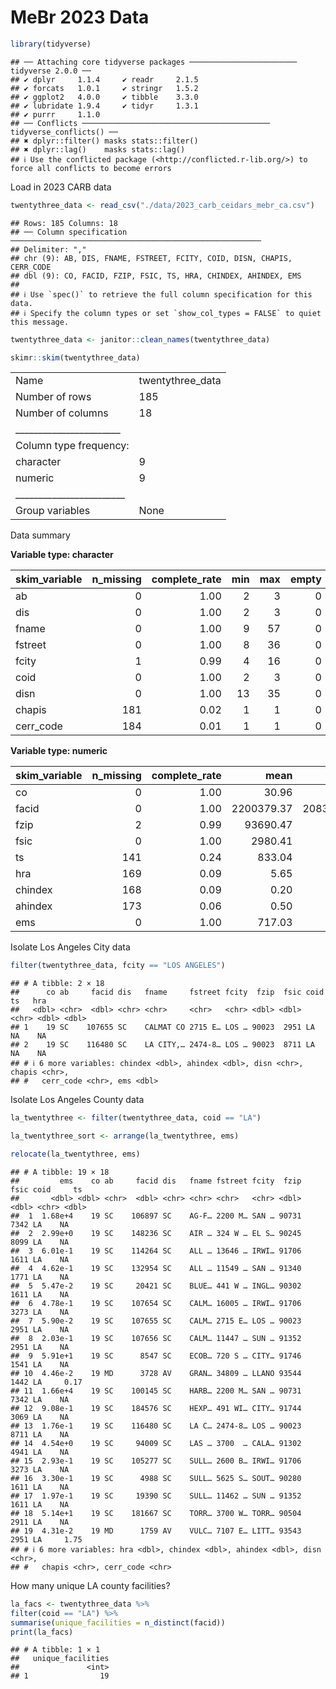 MeBr 2023 Data
================

``` r
library(tidyverse)
```

    ## ── Attaching core tidyverse packages ──────────────────────── tidyverse 2.0.0 ──
    ## ✔ dplyr     1.1.4     ✔ readr     2.1.5
    ## ✔ forcats   1.0.1     ✔ stringr   1.5.2
    ## ✔ ggplot2   4.0.0     ✔ tibble    3.3.0
    ## ✔ lubridate 1.9.4     ✔ tidyr     1.3.1
    ## ✔ purrr     1.1.0     
    ## ── Conflicts ────────────────────────────────────────── tidyverse_conflicts() ──
    ## ✖ dplyr::filter() masks stats::filter()
    ## ✖ dplyr::lag()    masks stats::lag()
    ## ℹ Use the conflicted package (<http://conflicted.r-lib.org/>) to force all conflicts to become errors

Load in 2023 CARB data

``` r
twentythree_data <- read_csv("./data/2023_carb_ceidars_mebr_ca.csv")
```

    ## Rows: 185 Columns: 18
    ## ── Column specification ────────────────────────────────────────────────────────
    ## Delimiter: ","
    ## chr (9): AB, DIS, FNAME, FSTREET, FCITY, COID, DISN, CHAPIS, CERR_CODE
    ## dbl (9): CO, FACID, FZIP, FSIC, TS, HRA, CHINDEX, AHINDEX, EMS
    ## 
    ## ℹ Use `spec()` to retrieve the full column specification for this data.
    ## ℹ Specify the column types or set `show_col_types = FALSE` to quiet this message.

``` r
twentythree_data <- janitor::clean_names(twentythree_data)
```

``` r
skimr::skim(twentythree_data)
```

|                                                  |                  |
|:-------------------------------------------------|:-----------------|
| Name                                             | twentythree_data |
| Number of rows                                   | 185              |
| Number of columns                                | 18               |
| \_\_\_\_\_\_\_\_\_\_\_\_\_\_\_\_\_\_\_\_\_\_\_   |                  |
| Column type frequency:                           |                  |
| character                                        | 9                |
| numeric                                          | 9                |
| \_\_\_\_\_\_\_\_\_\_\_\_\_\_\_\_\_\_\_\_\_\_\_\_ |                  |
| Group variables                                  | None             |

Data summary

**Variable type: character**

| skim_variable | n_missing | complete_rate | min | max | empty | n_unique | whitespace |
|:--------------|----------:|--------------:|----:|----:|------:|---------:|-----------:|
| ab            |         0 |          1.00 |   2 |   3 |     0 |       11 |          0 |
| dis           |         0 |          1.00 |   2 |   3 |     0 |       19 |          0 |
| fname         |         0 |          1.00 |   9 |  57 |     0 |      171 |          0 |
| fstreet       |         0 |          1.00 |   8 |  36 |     0 |      183 |          0 |
| fcity         |         1 |          0.99 |   4 |  16 |     0 |      111 |          0 |
| coid          |         0 |          1.00 |   2 |   3 |     0 |       30 |          0 |
| disn          |         0 |          1.00 |  13 |  35 |     0 |       19 |          0 |
| chapis        |       181 |          0.02 |   1 |   1 |     0 |        1 |          0 |
| cerr_code     |       184 |          0.01 |   1 |   1 |     0 |        1 |          0 |

**Variable type: numeric**

| skim_variable | n_missing | complete_rate | mean | sd | p0 | p25 | p50 | p75 | p100 | hist |
|:---|---:|---:|---:|---:|---:|---:|---:|---:|---:|:---|
| co | 0 | 1.00 | 30.96 | 15.67 | 1 | 19.00 | 33.00 | 39.00 | 58.00 | ▅▇▅▇▇ |
| facid | 0 | 1.00 | 2200379.37 | 20834540.66 | 1 | 973.00 | 3338.00 | 15041.00 | 201201212\.00 | ▇▁▁▁▁ |
| fzip | 2 | 0.99 | 93690.47 | 1482.50 | 90023 | 92694.00 | 93610.00 | 95236.00 | 96097.00 | ▁▃▇▂▆ |
| fsic | 0 | 1.00 | 2980.41 | 2445.79 | 172 | 723.00 | 2869.00 | 4911.00 | 9999.00 | ▇▃▃▁▁ |
| ts | 141 | 0.24 | 833.04 | 3392.56 | 0 | 0.16 | 3.64 | 11.75 | 18223.58 | ▇▁▁▁▁ |
| hra | 169 | 0.09 | 5.65 | 3.12 | 0 | 3.62 | 7.15 | 8.00 | 9.10 | ▅▁▃▂▇ |
| chindex | 168 | 0.09 | 0.20 | 0.28 | 0 | 0.02 | 0.04 | 0.30 | 0.80 | ▇▁▁▁▂ |
| ahindex | 173 | 0.06 | 0.50 | 0.67 | 0 | 0.07 | 0.30 | 0.72 | 2.41 | ▇▃▁▁▁ |
| ems | 0 | 1.00 | 717.03 | 2536.21 | 0 | 0.00 | 0.20 | 51.43 | 16812.33 | ▇▁▁▁▁ |

Isolate Los Angeles City data

``` r
filter(twentythree_data, fcity == "LOS ANGELES")
```

    ## # A tibble: 2 × 18
    ##      co ab     facid dis   fname     fstreet fcity  fzip  fsic coid     ts   hra
    ##   <dbl> <chr>  <dbl> <chr> <chr>     <chr>   <chr> <dbl> <dbl> <chr> <dbl> <dbl>
    ## 1    19 SC    107655 SC    CALMAT CO 2715 E… LOS … 90023  2951 LA       NA    NA
    ## 2    19 SC    116480 SC    LA CITY,… 2474-8… LOS … 90023  8711 LA       NA    NA
    ## # ℹ 6 more variables: chindex <dbl>, ahindex <dbl>, disn <chr>, chapis <chr>,
    ## #   cerr_code <chr>, ems <dbl>

Isolate Los Angeles County data

``` r
la_twentythree <- filter(twentythree_data, coid == "LA")
```

``` r
la_twentythree_sort <- arrange(la_twentythree, ems)
```

``` r
relocate(la_twentythree, ems)
```

    ## # A tibble: 19 × 18
    ##         ems    co ab     facid dis   fname fstreet fcity  fzip  fsic coid     ts
    ##       <dbl> <dbl> <chr>  <dbl> <chr> <chr> <chr>   <chr> <dbl> <dbl> <chr> <dbl>
    ##  1  1.68e+4    19 SC    106897 SC    AG-F… 2200 M… SAN … 90731  7342 LA    NA   
    ##  2  2.99e+0    19 SC    148236 SC    AIR … 324 W … EL S… 90245  8099 LA    NA   
    ##  3  6.01e-1    19 SC    114264 SC    ALL … 13646 … IRWI… 91706  1611 LA    NA   
    ##  4  4.62e-1    19 SC    132954 SC    ALL … 11549 … SAN … 91340  1771 LA    NA   
    ##  5  5.47e-2    19 SC     20421 SC    BLUE… 441 W … INGL… 90302  1611 LA    NA   
    ##  6  4.78e-1    19 SC    107654 SC    CALM… 16005 … IRWI… 91706  3273 LA    NA   
    ##  7  5.90e-2    19 SC    107655 SC    CALM… 2715 E… LOS … 90023  2951 LA    NA   
    ##  8  2.03e-1    19 SC    107656 SC    CALM… 11447 … SUN … 91352  2951 LA    NA   
    ##  9  5.91e+1    19 SC      8547 SC    ECOB… 720 S … CITY… 91746  1541 LA    NA   
    ## 10  4.46e-2    19 MD      3728 AV    GRAN… 34809 … LLANO 93544  1442 LA     0.17
    ## 11  1.66e+4    19 SC    100145 SC    HARB… 2200 M… SAN … 90731  7342 LA    NA   
    ## 12  9.08e-1    19 SC    184576 SC    HEXP… 491 WI… CITY… 91744  3069 LA    NA   
    ## 13  1.76e-1    19 SC    116480 SC    LA C… 2474-8… LOS … 90023  8711 LA    NA   
    ## 14  4.54e+0    19 SC     94009 SC    LAS … 3700  … CALA… 91302  4941 LA    NA   
    ## 15  2.93e-1    19 SC    105277 SC    SULL… 2600 B… IRWI… 91706  3273 LA    NA   
    ## 16  3.30e-1    19 SC      4988 SC    SULL… 5625 S… SOUT… 90280  1611 LA    NA   
    ## 17  1.97e-1    19 SC     19390 SC    SULL… 11462 … SUN … 91352  1611 LA    NA   
    ## 18  5.14e+1    19 SC    181667 SC    TORR… 3700 W… TORR… 90504  2911 LA    NA   
    ## 19  4.31e-2    19 MD      1759 AV    VULC… 7107 E… LITT… 93543  2951 LA     1.75
    ## # ℹ 6 more variables: hra <dbl>, chindex <dbl>, ahindex <dbl>, disn <chr>,
    ## #   chapis <chr>, cerr_code <chr>

How many unique LA county facilities?

``` r
la_facs <- twentythree_data %>%
filter(coid == "LA") %>%
summarise(unique_facilities = n_distinct(facid))
print(la_facs)
```

    ## # A tibble: 1 × 1
    ##   unique_facilities
    ##               <int>
    ## 1                19
